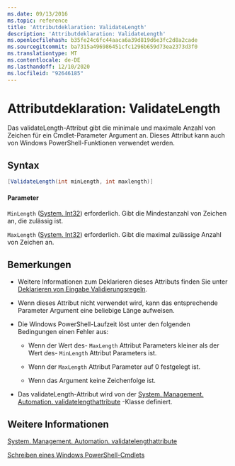 ```yaml
---
ms.date: 09/13/2016
ms.topic: reference
title: 'Attributdeklaration: ValidateLength'
description: 'Attributdeklaration: ValidateLength'
ms.openlocfilehash: b35fe24c6fc44aaca6a39d819d6e3fc2d8a2cade
ms.sourcegitcommit: ba7315a496986451cfc1296b659d73ea2373d3f0
ms.translationtype: MT
ms.contentlocale: de-DE
ms.lasthandoff: 12/10/2020
ms.locfileid: "92646185"
---
```

# <a name="validatelength-attribute-declaration"></a>Attributdeklaration: ValidateLength

Das validateLength-Attribut gibt die minimale und maximale Anzahl von Zeichen für ein Cmdlet-Parameter Argument an. Dieses Attribut kann auch von Windows PowerShell-Funktionen verwendet werden.

## <a name="syntax"></a>Syntax

```csharp
[ValidateLength(int minLength, int maxlength)]
```

#### <a name="parameters"></a>Parameter

`MinLength` ([System. Int32](/dotnet/api/System.Int32)) erforderlich. Gibt die Mindestanzahl von Zeichen an, die zulässig ist.

`MaxLength` ([System. Int32](/dotnet/api/System.Int32)) erforderlich. Gibt die maximal zulässige Anzahl von Zeichen an.

## <a name="remarks"></a>Bemerkungen

- Weitere Informationen zum Deklarieren dieses Attributs finden Sie unter [Deklarieren von Eingabe Validierungsregeln](./how-to-validate-parameter-input.md).

- Wenn dieses Attribut nicht verwendet wird, kann das entsprechende Parameter Argument eine beliebige Länge aufweisen.

- Die Windows PowerShell-Laufzeit löst unter den folgenden Bedingungen einen Fehler aus:

  - Wenn der Wert des- `MaxLength` Attribut Parameters kleiner als der Wert des- `MinLength` Attribut Parameters ist.

  - Wenn der `MaxLength` Attribut Parameter auf 0 festgelegt ist.

  - Wenn das Argument keine Zeichenfolge ist.

- Das validateLength-Attribut wird von der [System. Management. Automation. validatelengthattribute](/dotnet/api/System.Management.Automation.ValidateLengthAttribute) -Klasse definiert.

## <a name="see-also"></a>Weitere Informationen

[System. Management. Automation. validatelengthattribute](/dotnet/api/System.Management.Automation.ValidateLengthAttribute)

[Schreiben eines Windows PowerShell-Cmdlets](./writing-a-windows-powershell-cmdlet.md)
